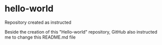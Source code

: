 # hello-world
Repository created as instructed

Beside the creation of this "Hello-world" repository, GitHub also instructed me to change this README.md file 
